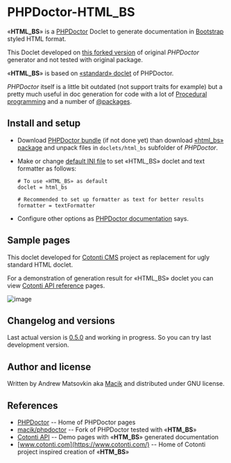 # PHPDoctor-HTML_BS

«**HTML_BS**» is a [PHPDoctor](https://github.com/peej/phpdoctor) Doclet to generate documentation in [Bootstrap](http://getbootstrap.com/) styled HTML format.

This Doclet developed on [this forked version](https://github.com/macik/phpdoctor) of original *PHPDoctor* generator and not tested with original package.

«**HTML_BS**» is based on [«standard» doclet](https://github.com/macik/phpdoctor/tree/master/doclets/standard) of PHPDoctor.

*PHPDoctor* itself is a little bit outdated (not support traits for example) but a pretty much useful in doc generation for code with a lot of [Procedural programming](https://en.wikipedia.org/wiki/Procedural_programming) and a number of [@packages](https://manual.phpdoc.org/HTMLSmartyConverter/HandS/phpDocumentor/tutorial_tags.package.pkg.html).

## Install and setup

 * Download [PHPDoctor bundle](https://github.com/macik/phpdoctor/archive/master.zip) (if not done yet) than download [«html_bs» package](https://github.com/macik/phpdoctor-html_bs/releases/) and unpack files in `doclets/html_bs` subfolder of *PHPDoctor*.
 * Make or change [default INI file](https://github.com/macik/phpdoctor/blob/master/examples/phpdoctor.ini) to set «HTML_BS» doclet and text formatter as follows:

	```
	# To use «HTML_BS» as default
	doclet = html_bs

	# Recommended to set up formatter as text for better results
	formatter = textFormatter

	```

 * Configure other options as [PHPDoctor documentation](https://github.com/peej/phpdoctor#configuration) says.

## Sample pages

This doclet developed for [Cotonti CMS](https://www.cotonti.com/) project as replacement for ugly standard HTML doclet.

For a demonstration of generation result for «HTML_BS» doclet you can view [Cotonti API reference](https://www.cotonti.com/reference/) pages.

![image](https://cloud.githubusercontent.com/assets/1009926/16507810/7a3c28b0-3f35-11e6-8b9e-4b8102170edf.png)

## Changelog and versions

Last actual version is [0.5.0](https://github.com/macik/phpdoctor-html_bs/releases/tag/v0.5.0) and working in progress. So you can try last development version. 

## Author and license

Written by Andrew Matsovkin aka [Macik](https://github.com/macik) and distributed under GNU license.

## References

* [PHPDoctor](http://www.peej.co.uk/phpdoctor/) -- Home of PHPDoctor pages
* [macik/phpdoctor](https://github.com/macik/phpdoctor) -- Fork of PHPDoctor tested with «**HTM_BS**»
* [Cotonti API](https://www.cotonti.com/reference/) -- Demo pages with «**HTM_BS**» generated documentation
* [www.cotonti.com](https://www.cotonti.com/) -- Home of Cotonti project inspired creation of «**HTM_BS**»
